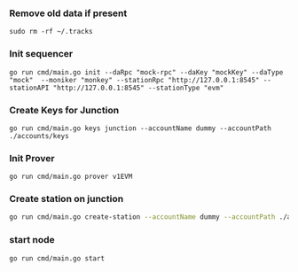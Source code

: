 
### Remove old data if present 
```shell 
sudo rm -rf ~/.tracks
```

### Init sequencer
```shell
go run cmd/main.go init --daRpc "mock-rpc" --daKey "mockKey" --daType "mock"  --moniker "monkey" --stationRpc "http://127.0.0.1:8545" --stationAPI "http://127.0.0.1:8545" --stationType "evm" 
```

### Create Keys for Junction
```shell
go run cmd/main.go keys junction --accountName dummy --accountPath ./accounts/keys
```

### Init Prover
```shell
go run cmd/main.go prover v1EVM
```

### Create station on junction
```sh
go run cmd/main.go create-station --accountName dummy --accountPath ./accounts/keys --jsonRPC "http://localhost:26667" --info "basic info" --tracks air1gzyukqnjzs4j07vmwf9fvfageeer62t0zqvx0x  --bootstrapNode "/ip4/192.168.1.24/tcp/2300/p2p/12D3KooWFoN66sCWotff1biUcnBE2vRTmYJRHJqZy27x1EpBB6AM"
```

### start  node 
```shell
go run cmd/main.go start
```
